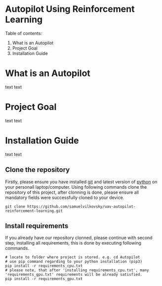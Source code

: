 # Autopilot Using Reinforcement Learning

Table of contents:

 1. What is an Autopilot
 2. Project Goal
 3. Installation Guide

# What is an Autopilot
text text

# Project Goal
text
text

# Installation Guide
text text

## Clone the repository
Firstly, please ensure you have installed [git](https://git-scm.com/downloads) and latest version of [python](https://www.python.org/downloads/) on your personall laptop/computer.
Using following commands clone the repository of this project, after clonning is done, please ensure all mandatory fields were successfully cloned to your device.

    git clone https://github.com/samuelvilkovsky/uav-autopilot-reinforcement-learning.git

## Install requirements

If you already have our repository clonned, please continue with second step, installing all requirements, this is done by executing following commands.

    # locate to folder where project is stored. e.g. cd Autopilot
    # use pip command regarding to your python installation (pip3)
    pip install -r requirements_cpu.txt
    # please note, that after 'installing requirements_cpu.txt', many 'requirements_gpu.txt' requirements will be already satisfied.
    pip install -r requirements_gpu.txt
